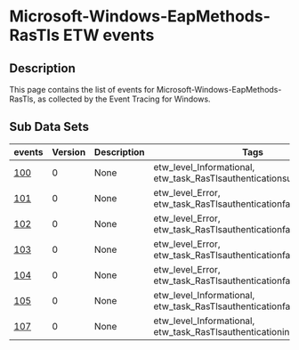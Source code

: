 # Microsoft-Windows-EapMethods-RasTls ETW events

## Description
This page contains the list of events for Microsoft-Windows-EapMethods-RasTls, as collected by the Event Tracing for Windows.

## Sub Data Sets
|events|Version|Description|Tags|
|---|---|---|---|
|[100](events/event-100.md)|0|None|etw_level_Informational, etw_task_RasTlsauthenticationsucceededevent|
|[101](events/event-101.md)|0|None|etw_level_Error, etw_task_RasTlsauthenticationfailedevent|
|[102](events/event-102.md)|0|None|etw_level_Error, etw_task_RasTlsauthenticationfailedevent|
|[103](events/event-103.md)|0|None|etw_level_Error, etw_task_RasTlsauthenticationfailedevent|
|[104](events/event-104.md)|0|None|etw_level_Error, etw_task_RasTlsauthenticationfailedevent|
|[105](events/event-105.md)|0|None|etw_level_Informational, etw_task_RasTlsauthenticationfailedevent|
|[107](events/event-107.md)|0|None|etw_level_Informational, etw_task_RasTlsauthenticationinprogressevent|
